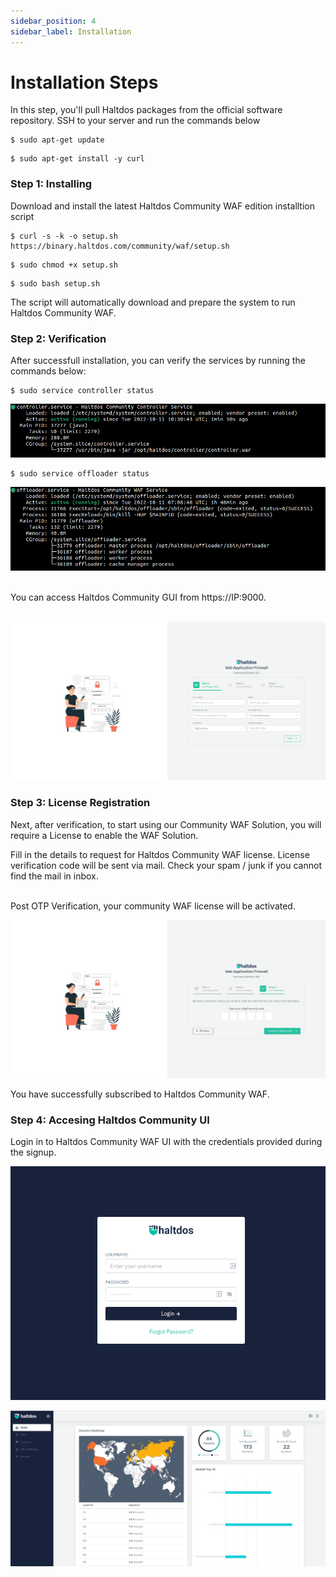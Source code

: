 ```yaml
---
sidebar_position: 4
sidebar_label: Installation
---
```


# Installation Steps

In this step, you'll pull Haltdos packages from the official software repository. SSH to your server and run the commands below

```
$ sudo apt-get update
```

```
$ sudo apt-get install -y curl
```

### Step 1: Installing 

Download and install the latest Haltdos Community WAF edition installtion script

```
$ curl -s -k -o setup.sh https://binary.haltdos.com/community/waf/setup.sh
```

```
$ sudo chmod +x setup.sh
```

```
$ sudo bash setup.sh
```

The script will automatically download and prepare the system to run Haltdos Community WAF.

### Step 2: Verification

After successfull installation, you can verify the services by running the commands below:

```
$ sudo service controller status
```

![haltdos](/img/community-waf/status/controller.png)


```
$ sudo service offloader status
```

![haltdos](/img/community-waf/status/offloader.png)

<br />
You can access Haltdos Community GUI from https://IP:9000. 
<br /><br />

![haltdos](/img/community-waf/setup/setup.png)  


### Step 3: License Registration

Next, after verification, to start using our Community WAF Solution, you will require a License to enable the WAF Solution.

Fill in the details to request for Haltdos Community WAF license. License verification code will be sent via mail. Check your spam / junk if you cannot find the mail in inbox.

<br />
Post OTP Verification, your community WAF license will be activated.


![signup](/img/community-waf/setup/otp.png)

You have successfully subscribed to Haltdos Community WAF.

### Step 4: Accesing Haltdos Community UI

Login in to Haltdos Community WAF UI with the credentials provided during the signup.

![login](/img/community-waf/setup/login.png)

![overview](/img/community-waf/setup/overview.jpeg)
